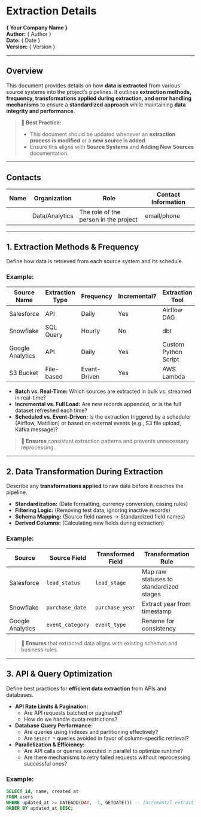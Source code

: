 # Extraction Details  
**{ Your Company Name }**  
**Author:** { Author }  
**Date:** { Date }  
**Version:** { Version }  

---

## Overview  
This document provides details on how **data is extracted** from various source systems into the project’s pipelines. It outlines **extraction methods, frequency, transformations applied during extraction, and error handling mechanisms** to ensure a **standardized approach** while maintaining **data integrity and performance**.  

> **📌 Best Practice:**  
> - This document should be updated whenever an **extraction process is modified** or a **new source is added**.  
> - Ensure this aligns with **Source Systems** and **Adding New Sources** documentation.  

---

## Contacts  

| Name  | Organization   | Role                                  | Contact Information |
|-------|--------------|---------------------------------------|---------------------|
|       | Data/Analytics | The role of the person in the project | email/phone |

---

## 1. Extraction Methods & Frequency  
Define how data is retrieved from each source system and its schedule.  

### **Example:**  

| Source Name | Extraction Type | Frequency | Incremental? | Extraction Tool |
|------------|----------------|-----------|-------------|----------------|
| Salesforce | API | Daily | Yes | Airflow DAG |
| Snowflake | SQL Query | Hourly | No | dbt |
| Google Analytics | API | Daily | Yes | Custom Python Script |
| S3 Bucket | File-based | Event-Driven | Yes | AWS Lambda |

- **Batch vs. Real-Time:** Which sources are extracted in bulk vs. streamed in real-time?  
- **Incremental vs. Full Load:** Are new records appended, or is the full dataset refreshed each time?  
- **Scheduled vs. Event-Driven:** Is the extraction triggered by a scheduler (Airflow, Matillion) or based on external events (e.g., S3 file upload, Kafka message)?  

> **📌 Ensures** consistent extraction patterns and prevents unnecessary reprocessing.  

---

## 2. Data Transformation During Extraction  
Describe any **transformations applied** to raw data before it reaches the pipeline.  

- **Standardization:** (Date formatting, currency conversion, casing rules)  
- **Filtering Logic:** (Removing test data, ignoring inactive records)  
- **Schema Mapping:** (Source field names → Standardized field names)  
- **Derived Columns:** (Calculating new fields during extraction)  

### **Example:**  

| Source | Source Field | Transformed Field | Transformation Rule |
|--------|-------------|------------------|-------------------|
| Salesforce | `lead_status` | `lead_stage` | Map raw statuses to standardized stages |
| Snowflake | `purchase_date` | `purchase_year` | Extract year from timestamp |
| Google Analytics | `event_category` | `event_type` | Rename for consistency |

> **📌 Ensures** that extracted data aligns with existing schemas and business rules.  

---

## 3. API & Query Optimization  
Define best practices for **efficient data extraction** from APIs and databases.  

- **API Rate Limits & Pagination:**  
  - Are API requests batched or paginated?  
  - How do we handle quota restrictions?  
- **Database Query Performance:**  
  - Are queries using indexes and partitioning effectively?  
  - Are `SELECT *` queries avoided in favor of column-specific retrieval?  
- **Parallelization & Efficiency:**  
  - Are API calls or queries executed in parallel to optimize runtime?  
  - Are there mechanisms to retry failed requests without reprocessing successful ones?  

### **Example:**  

```sql
SELECT id, name, created_at
FROM users
WHERE updated_at >= DATEADD(DAY, -1, GETDATE()) -- Incremental extraction
ORDER BY updated_at DESC;
